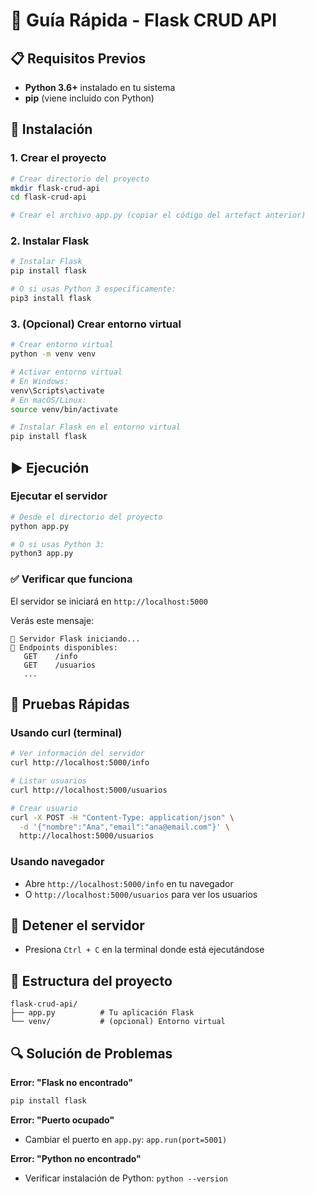 # 🚀 Guía Rápida - Flask CRUD API

## 📋 Requisitos Previos
- **Python 3.6+** instalado en tu sistema
- **pip** (viene incluido con Python)

## 🔧 Instalación

### 1. Crear el proyecto
```bash
# Crear directorio del proyecto
mkdir flask-crud-api
cd flask-crud-api

# Crear el archivo app.py (copiar el código del artefact anterior)
```

### 2. Instalar Flask
```bash
# Instalar Flask
pip install flask

# O si usas Python 3 específicamente:
pip3 install flask
```

### 3. (Opcional) Crear entorno virtual
```bash
# Crear entorno virtual
python -m venv venv

# Activar entorno virtual
# En Windows:
venv\Scripts\activate
# En macOS/Linux:
source venv/bin/activate

# Instalar Flask en el entorno virtual
pip install flask
```

## ▶️ Ejecución

### Ejecutar el servidor
```bash
# Desde el directorio del proyecto
python app.py

# O si usas Python 3:
python3 app.py
```

### ✅ Verificar que funciona
El servidor se iniciará en `http://localhost:5000`

Verás este mensaje:
```
🚀 Servidor Flask iniciando...
📍 Endpoints disponibles:
   GET    /info
   GET    /usuarios
   ...
```

## 🧪 Pruebas Rápidas

### Usando curl (terminal)
```bash
# Ver información del servidor
curl http://localhost:5000/info

# Listar usuarios
curl http://localhost:5000/usuarios

# Crear usuario
curl -X POST -H "Content-Type: application/json" \
  -d '{"nombre":"Ana","email":"ana@email.com"}' \
  http://localhost:5000/usuarios
```

### Usando navegador
- Abre `http://localhost:5000/info` en tu navegador
- O `http://localhost:5000/usuarios` para ver los usuarios

## 🛑 Detener el servidor
- Presiona `Ctrl + C` en la terminal donde está ejecutándose

## 📂 Estructura del proyecto
```
flask-crud-api/
├── app.py          # Tu aplicación Flask
└── venv/           # (opcional) Entorno virtual
```

## 🔍 Solución de Problemas

**Error: "Flask no encontrado"**
```bash
pip install flask
```

**Error: "Puerto ocupado"**
- Cambiar el puerto en `app.py`: `app.run(port=5001)`

**Error: "Python no encontrado"**
- Verificar instalación de Python: `python --version`